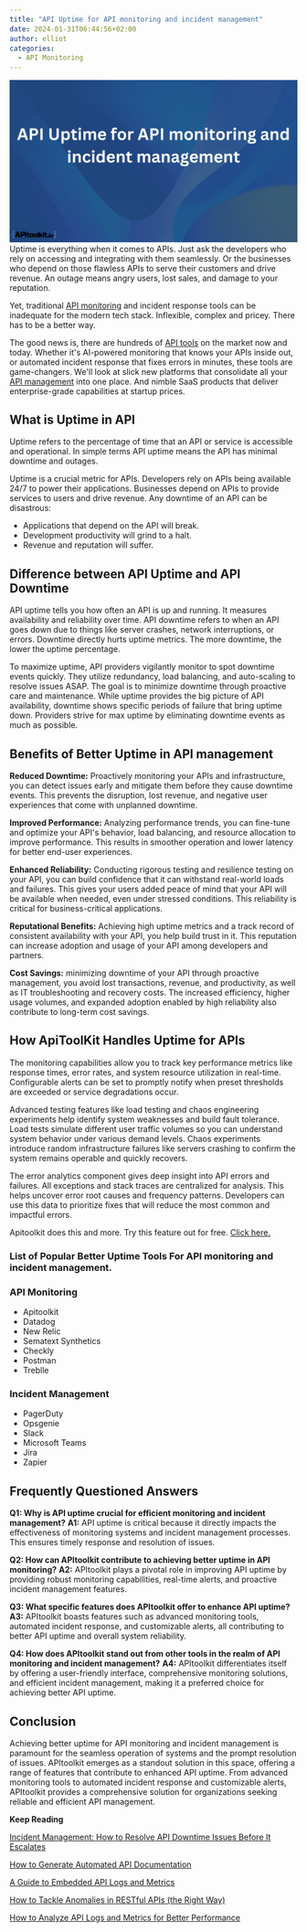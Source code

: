```yaml
---
title: "API Uptime for API monitoring and incident management"
date: 2024-01-31T06:44:56+02:00
author: elliot
categories:
  - API Monitoring
---
```

![API Uptime for API monitoring and incident management](./API%20Uptime%20for%20API%20monitoring%20and%20incident%20management.png)
Uptime is everything when it comes to APIs. Just ask the developers who rely on accessing and integrating with them seamlessly. Or the businesses who depend on those flawless APIs to serve their customers and drive revenue. An outage means angry users, lost sales, and damage to your reputation.

Yet, traditional [API monitoring](https://apitoolkit.io/blog/error-monitoring-best-practices/) and incident response tools can be inadequate for the modern tech stack. Inflexible, complex and pricey. There has to be a better way.

The good news is, there are hundreds of [API tools](https://apitoolkit.io/blog/50-ap-tools-for-every-budget-and-requirement/) on the market now and today. Whether it's AI-powered monitoring that knows your APIs inside out, or automated incident response that fixes errors in minutes, these tools are game-changers. We'll look at slick new platforms that consolidate all your [API management](https://apitoolkit.io/blog/optimizing-api-management/) into one place. And nimble SaaS products that deliver enterprise-grade capabilities at startup prices.

## What is Uptime in API 
Uptime refers to the percentage of time that an API or service is accessible and operational. In simple terms API uptime means the API has minimal downtime and outages.

Uptime is a crucial metric for APIs. Developers rely on APIs being available 24/7 to power their applications. Businesses depend on APIs to provide services to users and drive revenue. Any downtime of an API can be disastrous:

* Applications that depend on the API will break.
* Development productivity will grind to a halt.
* Revenue and reputation will suffer.

## Difference between API Uptime and API Downtime
API uptime tells you how often an API is up and running. It measures availability and reliability over time. API downtime refers to when an API goes down due to things like server crashes, network interruptions, or errors. Downtime directly hurts uptime metrics. The more downtime, the lower the uptime percentage.

To maximize uptime, API providers vigilantly monitor to spot downtime events quickly. They utilize redundancy, load balancing, and auto-scaling to resolve issues ASAP. The goal is to minimize downtime through proactive care and maintenance. While uptime provides the big picture of API availability, downtime shows specific periods of failure that bring uptime down. Providers strive for max uptime by eliminating downtime events as much as possible.

## Benefits of Better Uptime in API management
**Reduced Downtime:** Proactively monitoring your APIs and infrastructure, you can detect issues early and mitigate them before they cause downtime events. This prevents the disruption, lost revenue, and negative user experiences that come with unplanned downtime.

**Improved Performance:** Analyzing performance trends, you can fine-tune and optimize your API's behavior, load balancing, and resource allocation to improve performance. This results in smoother operation and lower latency for better end-user experiences.

**Enhanced Reliability:** Conducting rigorous testing and resilience testing on your API, you can build confidence that it can withstand real-world loads and failures. This gives your users added peace of mind that your API will be available when needed, even under stressed conditions. This reliability is critical for business-critical applications.

**Reputational Benefits:** Achieving high uptime metrics and a track record of consistent availability with your API, you help build trust in it. This reputation can increase adoption and usage of your API among developers and partners.

**Cost Savings:** minimizing downtime of your API through proactive management, you avoid lost transactions, revenue, and productivity, as well as IT troubleshooting and recovery costs. The increased efficiency, higher usage volumes, and expanded adoption enabled by high reliability also contribute to long-term cost savings.

## How ApiToolKit Handles Uptime for APIs
The monitoring capabilities allow you to track key performance metrics like response times, error rates, and system resource utilization in real-time. Configurable alerts can be set to promptly notify when preset thresholds are exceeded or service degradations occur.

Advanced testing features like load testing and chaos engineering experiments help identify system weaknesses and build fault tolerance. Load tests simulate different user traffic volumes so you can understand system behavior under various demand levels. Chaos experiments introduce random infrastructure failures like servers crashing to confirm the system remains operable and quickly recovers.

The error analytics component gives deep insight into API errors and failures. All exceptions and stack traces are centralized for analysis. This helps uncover error root causes and frequency patterns. Developers can use this data to prioritize fixes that will reduce the most common and impactful errors.

Apitoolkit does this and more. Try this feature out for free. [Click here.](https://apitoolkit.eu.auth0.com/u/login?state=hKFo2SBJRVJzWEZhUmJSWlFLcFQwTmhfdjNTT1ktRU01VnZ2R6Fur3VuaXZlcnNhbC1sb2dpbqN0aWTZIGxDVVdkd2JfdmZJdXZpQjNZUmNTclhlMmdVZEZwTDFwo2NpZNkgQ0NoZnE2bGVSR2RuOWhhSFdzS0Q5RHRtbVl2RDlYYUM)
### List of Popular Better Uptime Tools For API monitoring and incident management.

### API Monitoring
* Apitoolkit
* Datadog
* New Relic
* Sematext Synthetics
* Checkly
* Postman
* Treblle

### Incident Management
* PagerDuty
* Opsgenie
* Slack
* Microsoft Teams
* Jira
* Zapier

## Frequently Questioned Answers

**Q1: Why is API uptime crucial for efficient monitoring and incident management?**
**A1:** API uptime is critical because it directly impacts the effectiveness of monitoring systems and incident management processes. This ensures timely response and resolution of issues.

**Q2: How can APItoolkit contribute to achieving better uptime in API monitoring?**
**A2:** APItoolkit plays a pivotal role in improving API uptime by providing robust monitoring capabilities, real-time alerts, and proactive incident management features.

**Q3: What specific features does APItoolkit offer to enhance API uptime?**
**A3:** APItoolkit boasts features such as advanced monitoring tools, automated incident response, and customizable alerts, all contributing to better API uptime and overall system reliability.

**Q4: How does APItoolkit stand out from other tools in the realm of API monitoring and incident management?**
**A4:** APItoolkit differentiates itself by offering a user-friendly interface, comprehensive monitoring solutions, and efficient incident management, making it a preferred choice for achieving better API uptime.

##  Conclusion
Achieving better uptime for API monitoring and incident management is paramount for the seamless operation of systems and the prompt resolution of issues. APItoolkit emerges as a standout solution in this space, offering a range of features that contribute to enhanced API uptime. From advanced monitoring tools to automated incident response and customizable alerts, APItoolkit provides a comprehensive solution for organizations seeking reliable and efficient API management.

**Keep Reading**

[Incident Management: How to Resolve API Downtime Issues Before It Escalates](https://apitoolkit.io/blog/api-downtime/)

[How to Generate Automated API Documentation](https://apitoolkit.io/blog/how-to-generate-automated-api-documentation/)

[ A Guide to Embedded API Logs and Metrics ](https://apitoolkit.io/blog/embedded-apis-and-metrics/)

[How to Tackle Anomalies in RESTful APIs (the Right Way)](https://apitoolkit.io/blog/anomalies-in-restful-apis/)

[How to Analyze API Logs and Metrics for Better Performance](https://apitoolkit.io/blog/api-logs-and-metrics/)
